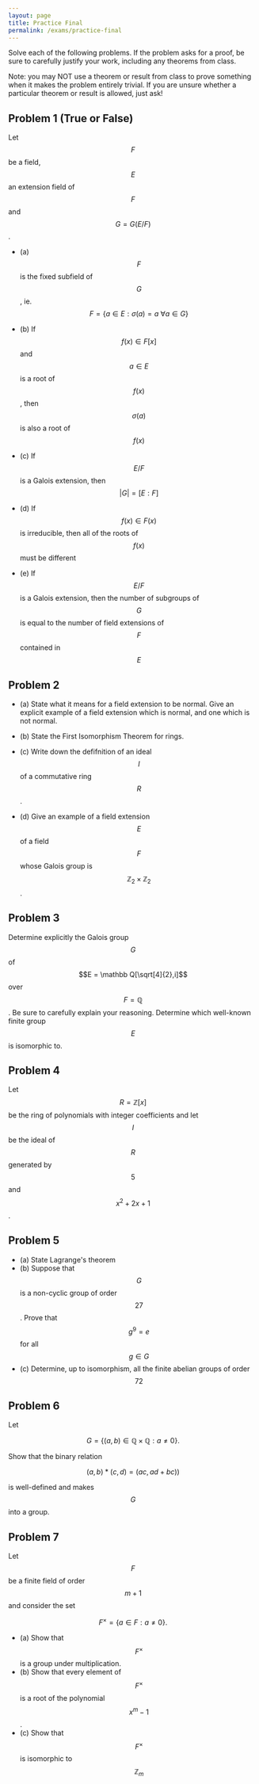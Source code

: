 ```yaml
---
layout: page
title: Practice Final
permalink: /exams/practice-final
---
```


Solve each of the following problems.
If the problem asks for a proof, be sure to carefully justify your work, including any theorems from class.

Note: you may NOT use a theorem or result from class to prove something when it makes the problem entirely trivial.  If you are unsure whether a particular theorem or result is allowed, just ask!

## Problem 1 (True or False)

Let $$F$$ be a field, $$E$$ an extension field of $$F$$ and $$G = G(E/F)$$.

* (a) $$F$$ is the fixed subfield of $$G$$, ie. $$F = \{a\in E: \sigma(a) = a\ \forall a\in G\}$$

* (b) If $$f(x)\in F[x]$$ and $$a\in E$$ is a root of $$f(x)$$, then $$\sigma(a)$$ is also a root of $$f(x)$$

* (c) If $$E/F$$ is a Galois extension, then $$\lvert G\rvert = [E:F]$$

* (d) If $$f(x)\in F(x)$$ is irreducible, then all of the roots of $$f(x)$$ must be different

* (e) If $$E/F$$ is a Galois extension, then the number of subgroups of $$G$$ is equal to the number of field extensions of $$F$$ contained in $$E$$

## Problem 2

* (a) State what it means for a field extension to be normal.  Give an explicit example of a field extension which is normal, and one which is not normal.

* (b) State the First Isomorphism Theorem for rings.

* (c) Write down the defifnition of an ideal $$I$$ of a commutative ring $$R$$.

* (d) Give an example of a field extension $$E$$ of a field $$F$$ whose Galois group is $$\mathbb Z_2\times\mathbb Z_2$$.

## Problem 3

Determine explicitly the Galois group $$G$$ of $$E = \mathbb Q[\sqrt[4]{2},i]$$ over $$F=\mathbb Q$$.
Be sure to carefully explain your reasoning.
Determine which well-known finite group $$E$$ is isomorphic to.

## Problem 4

Let $$R = \mathbb{Z}[x]$$ be the ring of polynomials with integer coefficients and let $$I$$ be the ideal of $$R$$ generated by $$5$$ and $$x^2+2x+1$$.


## Problem 5

* (a) State Lagrange's theorem
* (b) Suppose that $$G$$ is a non-cyclic group of order $$27$$.  Prove that $$g^9=e$$ for all $$g\in G$$
* (c) Determine, up to isomorphism, all the finite abelian groups of order $$72$$


## Problem 6

Let

$$G = \{(a,b)\in \mathbb Q\times\mathbb Q: a\neq 0\}.$$

Show that the binary relation

$$(a,b)*(c,d) = (ac,ad + bc))$$

is well-defined and makes $$G$$ into a group.

## Problem 7

Let $$F$$ be a finite field of order $$m+1$$ and consider the set

$$F^\times = \{a\in F: a\neq 0\}.$$

* (a) Show that $$F^\times$$ is a group under multiplication.
* (b) Show that every element of $$F^\times$$ is a root of the polynomial $$x^m-1$$.
* (c) Show that $$F^\times$$ is isomorphic to $$\mathbb Z_m$$



